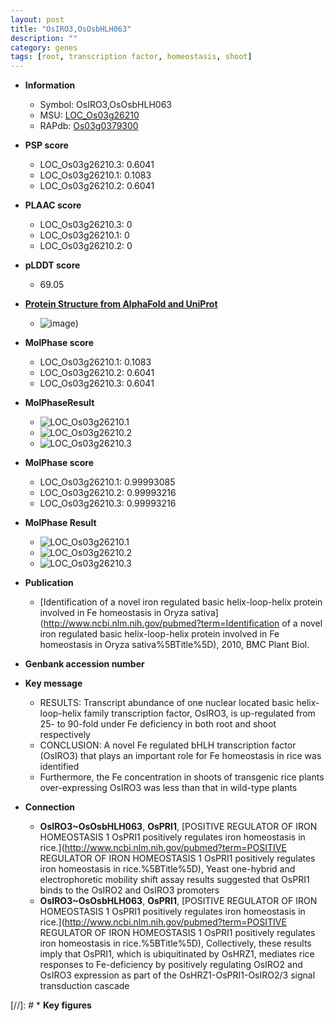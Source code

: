 ```yaml
---
layout: post
title: "OsIRO3,OsOsbHLH063"
description: ""
category: genes
tags: [root, transcription factor, homeostasis, shoot]
---
```


* **Information**  
    + Symbol: OsIRO3,OsOsbHLH063  
    + MSU: [LOC_Os03g26210](http://rice.plantbiology.msu.edu/cgi-bin/ORF_infopage.cgi?orf=LOC_Os03g26210)  
    + RAPdb: [Os03g0379300](http://rapdb.dna.affrc.go.jp/viewer/gbrowse_details/irgsp1?name=Os03g0379300)  

* **PSP score**  
    + LOC_Os03g26210.3: 0.6041 
    + LOC_Os03g26210.1: 0.1083 
    + LOC_Os03g26210.2: 0.6041 

* **PLAAC score**  
    + LOC_Os03g26210.3: 0 
    + LOC_Os03g26210.1: 0 
    + LOC_Os03g26210.2: 0 

* **pLDDT score**
    + 69.05

* **[Protein Structure from AlphaFold and UniProt](https://www.uniprot.org/uniprotkb/Q10KL8/entry#structure)**
    + ![image](https://ricepsp.github.io/images/Q1/AF-Q10KL8-F1.png))

* **MolPhase score**
    + LOC_Os03g26210.1: 0.1083
    + LOC_Os03g26210.2: 0.6041
    + LOC_Os03g26210.3: 0.6041

* **MolPhaseResult**
    + ![LOC_Os03g26210.1](https://ricepsp.github.io/pictures/LOC_Os03g/LOC_Os03g26210.1.png)
    + ![LOC_Os03g26210.2](https://ricepsp.github.io/pictures/LOC_Os03g/LOC_Os03g26210.2.png)
    + ![LOC_Os03g26210.3](https://ricepsp.github.io/pictures/LOC_Os03g/LOC_Os03g26210.3.png)

* **MolPhase score**
    + LOC_Os03g26210.1: 0.99993085
    + LOC_Os03g26210.2: 0.99993216
    + LOC_Os03g26210.3: 0.99993216

* **MolPhase Result**
    + ![LOC_Os03g26210.1](https://304243504.github.io/Pictures/LOC_Os03g/LOC_Os03g26210.1.png)
    + ![LOC_Os03g26210.2](https://304243504.github.io/Pictures/LOC_Os03g/LOC_Os03g26210.2.png)
    + ![LOC_Os03g26210.3](https://304243504.github.io/Pictures/LOC_Os03g/LOC_Os03g26210.3.png)

* **Publication**  
    + [Identification of a novel iron regulated basic helix-loop-helix protein involved in Fe homeostasis in Oryza sativa](http://www.ncbi.nlm.nih.gov/pubmed?term=Identification of a novel iron regulated basic helix-loop-helix protein involved in Fe homeostasis in Oryza sativa%5BTitle%5D), 2010, BMC Plant Biol.

* **Genbank accession number**  

* **Key message**  
    + RESULTS: Transcript abundance of one nuclear located basic helix-loop-helix family transcription factor, OsIRO3, is up-regulated from 25- to 90-fold under Fe deficiency in both root and shoot respectively
    + CONCLUSION: A novel Fe regulated bHLH transcription factor (OsIRO3) that plays an important role for Fe homeostasis in rice was identified
    + Furthermore, the Fe concentration in shoots of transgenic rice plants over-expressing OsIRO3 was less than that in wild-type plants

* **Connection**  
    + __OsIRO3~OsOsbHLH063__, __OsPRI1__, [POSITIVE REGULATOR OF IRON HOMEOSTASIS 1 OsPRI1 positively regulates iron homeostasis in rice.](http://www.ncbi.nlm.nih.gov/pubmed?term=POSITIVE REGULATOR OF IRON HOMEOSTASIS 1 OsPRI1 positively regulates iron homeostasis in rice.%5BTitle%5D),  Yeast one-hybrid and electrophoretic mobility shift assay results suggested that OsPRI1 binds to the OsIRO2 and OsIRO3 promoters
    + __OsIRO3~OsOsbHLH063__, __OsPRI1__, [POSITIVE REGULATOR OF IRON HOMEOSTASIS 1 OsPRI1 positively regulates iron homeostasis in rice.](http://www.ncbi.nlm.nih.gov/pubmed?term=POSITIVE REGULATOR OF IRON HOMEOSTASIS 1 OsPRI1 positively regulates iron homeostasis in rice.%5BTitle%5D),  Collectively, these results imply that OsPRI1, which is ubiquitinated by OsHRZ1, mediates rice responses to Fe-deficiency by positively regulating OsIRO2 and OsIRO3 expression as part of the OsHRZ1-OsPRI1-OsIRO2/3 signal transduction cascade

[//]: # * **Key figures**  


